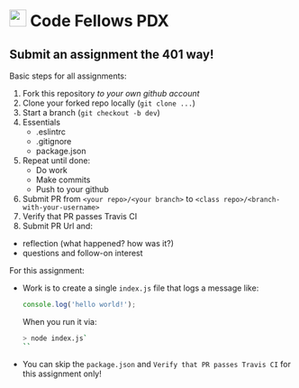 <img src="https://cloud.githubusercontent.com/assets/478864/22186847/68223ce6-e0b1-11e6-8a62-0e3edc96725e.png" width=30> Code Fellows PDX
===

## Submit an assignment the 401 way!

Basic steps for all assignments:

1. Fork this repository _to your own github account_
1. Clone your forked repo locally (`git clone ...`)
1. Start a branch (`git checkout -b dev`)
1. Essentials
    * .eslintrc
    * .gitignore
    * package.json
1. Repeat until done:
    * Do work
    * Make commits
    * Push to your github
1. Submit PR from `<your repo>/<your branch>` to `<class repo>/<branch-with-your-username>`
1. Verify that PR passes Travis CI
1. Submit PR Url and:
  * reflection (what happened? how was it?)
  * questions and follow-on interest
  
For this assignment:

* Work is to create a single `index.js` file that logs a message like:

    ```js
    console.log('hello world!');
    ```
    
    When you run it via:
    
    ```bash
    > node index.js`
    ``

* You can skip the `package.json` and `Verify that PR passes Travis CI` for this assignment only!
